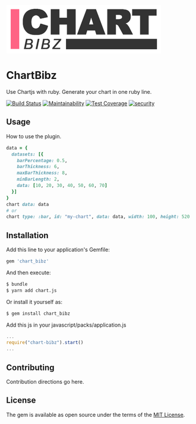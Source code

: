 ![Chart Bibz logo](https://raw.githubusercontent.com/thooams/chart_bibz/main/chart-bibz-logo.gif)

# ChartBibz
Use Chartjs with ruby. Generate your chart in one ruby line.

[![Build Status](https://github.com/thooams/ui-bibz/workflows/CI/badge.svg)](https://github.com/thooams/ui-bibz/workflows/CI/badge.svg)
[![Maintainability](https://api.codeclimate.com/v1/badges/7e8e319e9f7197593733/maintainability)](https://codeclimate.com/github/thooams/chart_bibz/maintainability)
[![Test Coverage](https://api.codeclimate.com/v1/badges/7e8e319e9f7197593733/test_coverage)](https://codeclimate.com/github/thooams/chart_bibz/test_coverage)
[![security](https://hakiri.io/github/thooams/chart_bibz/main.svg)](https://hakiri.io/github/thooams/chart_bibz/main)

## Usage
How to use the plugin.
```ruby
data = {
  datasets: [{
    barPercentage: 0.5,
    barThickness: 6,
    maxBarThickness: 8,
    minBarLength: 2,
    data: [10, 20, 30, 40, 50, 60, 70]
  }]
}
chart data: data
# or
chart type: :bar, id: "my-chart", data: data, width: 100, height: 520
```

## Installation
Add this line to your application's Gemfile:

```ruby
gem 'chart_bibz'
```

And then execute:
```bash
$ bundle
$ yarn add chart.js
```

Or install it yourself as:
```bash
$ gem install chart_bibz
```

Add this js in your javascript/packs/application.js
```js
...
require("chart-bibz").start()
...
```

## Contributing
Contribution directions go here.

## License
The gem is available as open source under the terms of the [MIT License](https://opensource.org/licenses/MIT).
